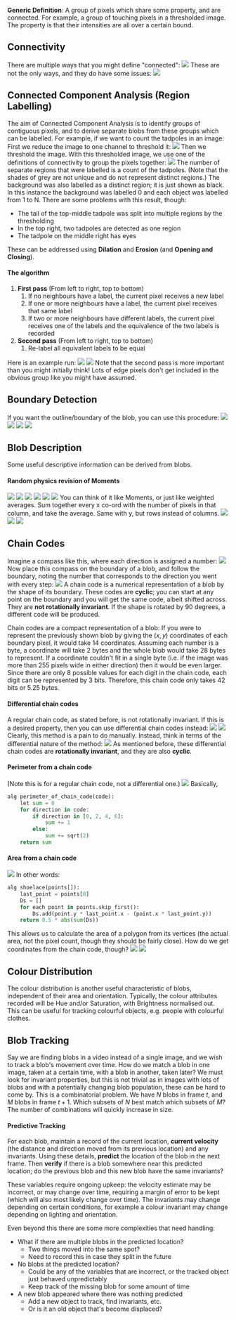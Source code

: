 **Generic Definition**: A group of pixels which share some property, and are connected.
For example, a group of touching pixels in a thresholded image. The property is that their intensities are all over a certain bound.
## Connectivity
There are multiple ways that you might define "connected":
![](Pasted%20image%2020230419115725.png)
These are not the only ways, and they do have some issues:
![](Pasted%20image%2020230419115804.png)
## Connected Component Analysis (Region Labelling)
The aim of Connected Component Analysis is to identify groups of contiguous pixels, and to derive separate blobs from these groups which can be labelled.
For example, if we want to count the tadpoles in an image:
First we reduce the image to one channel to threshold it:
![](Pasted%20image%2020230419120059.png)
Then we threshold the image. With this thresholded image, we use one of the definitions of connectivity to group the pixels together:
![](Pasted%20image%2020230419120150.png)
The number of separate regions that were labelled is a count of the tadpoles. (Note that the shades of grey are not unique and do not represent distinct regions.)
The background was also labelled as a distinct region; it is just shown as black. In this instance the background was labelled 0 and each object was labelled from 1 to N. 
There are some problems with this result, though:
- The tail of the top-middle tadpole was split into multiple regions by the thresholding
- In the top right, two tadpoles are detected as one region
- The tadpole on the middle right has eyes

These can be addressed using **Dilation** and **Erosion** (and **Opening and Closing**).

#### The algorithm
1. **First pass** (From left to right, top to bottom)
	1. If no neighbours have a label, the current pixel receives a new label
	2. If one or more neighbours have a label, the current pixel receives that same label
	3. If two or more neighbours have different labels, the current pixel receives one of the labels and the equivalence of the two labels is recorded
2. **Second pass** (From left to right, top to bottom)
	1. Re-label all equivalent labels to be equal

Here is an example run:
![](Pasted%20image%2020230419121820.png)
![](Pasted%20image%2020230419121847.png)
Note that the second pass is more important than you might initially think! Lots of edge pixels don't get included in the obvious group like you might have assumed.
## Boundary Detection
If you want the outline/boundary of the blob, you can use this procedure:
![](Pasted%20image%2020230419122352.png)
![](Pasted%20image%2020230419122444.png)
![](Pasted%20image%2020230419122508.png)
![](Pasted%20image%2020230419122536.png)
## Blob Description
Some useful descriptive information can be derived from blobs.
#### Random physics revision of Moments
![](Pasted%20image%2020230419122651.png)
![](Pasted%20image%2020230419122713.png)
![](Pasted%20image%2020230419122758.png)
![](Pasted%20image%2020230419122901.png)
![](Pasted%20image%2020230419122934.png)
![](Pasted%20image%2020230419123032.png)
You can think of it like Moments, or just like weighted averages. Sum together every x co-ord with the number of pixels in that column, and take the average. Same with y, but rows instead of columns.
![](Pasted%20image%2020230419123234.png)
![](Pasted%20image%2020230419123400.png)
![](Pasted%20image%2020230419123453.png)
## Chain Codes
Imagine a compass like this, where each direction is assigned a number:
![](Pasted%20image%2020230419123545.png)
Now place this compass on the boundary of a blob, and follow the boundary, noting the number that corresponds to the direction you went with every step:
![](Pasted%20image%2020230419123649.png)
A chain code is a numerical representation of a blob by the shape of its boundary.
These codes are **cyclic**; you can start at any point on the boundary and you will get the same code, albeit shifted across.
They are **not rotationally invariant**. If the shape is rotated by 90 degrees, a different code will be produced.

Chain codes are a compact representation of a blob: If you were to represent the previously shown blob by giving the $(x, y)$ coordinates of each boundary pixel, it would take 14 coordinates. Assuming each number is a byte, a coordinate will take 2 bytes and the whole blob would take 28 bytes to represent. If a coordinate couldn't fit in a single byte (i.e. if the image was more than 255 pixels wide in either direction) then it would be even larger.
Since there are only 8 possible values for each digit in the chain code, each digit can be represented by 3 bits. Therefore, this chain code only takes 42 bits or 5.25 bytes.
#### Differential chain codes
A regular chain code, as stated before, is not rotationally invariant. If this is a desired property, then you can use differential chain codes instead:
![](Pasted%20image%2020230419124559.png)
![](Pasted%20image%2020230419124658.png)
Clearly, this method is a pain to do manually. Instead, think in terms of the differential nature of the method:
![](Pasted%20image%2020230419124855.png)
As mentioned before, these differential chain codes are **rotationally invariant**, and they are also **cyclic**.
#### Perimeter from a chain code
(Note this is for a regular chain code, not a differential one.)
![](Pasted%20image%2020230419125521.png)
Basically,
```python
alg perimeter_of_chain_code(code):
	let sum = 0
	for direction in code:
		if direction in [0, 2, 4, 6]:
			sum += 1
		else:
			sum += sqrt(2)
	return sum
```
#### Area from a chain code
![](Pasted%20image%2020230419125827.png)
In other words:
```python
alg shoelace(points[]):
	last_point = points[0]
	Ds = []
	for each point in points.skip_first():
	    Ds.add(point.y * last_point.x - (point.x * last_point.y))
	return 0.5 * abs(sum(Ds))
```
This allows us to calculate the area of a polygon from its vertices (the actual area, not the pixel count, though they should be fairly close). How do we get coordinates from the chain code, though?
![](Pasted%20image%2020230419130550.png)
![](Pasted%20image%2020230419130707.png)
## Colour Distribution
The colour distribution is another useful characteristic of blobs, independent of their area and orientation. Typically, the colour attributes recorded will be Hue and/or Saturation, with Brightness normalised out. This can be useful for tracking colourful objects, e.g. people with colourful clothes.
## Blob Tracking
Say we are finding blobs in a video instead of a single image, and we wish to track a blob's movement over time. How do we match a blob in one image, taken at a certain time, with a blob in another, taken later?
We must look for invariant properties, but this is not trivial as in images with lots of blobs and with a potentially changing blob population, these can be hard to come by.
This is a combinatorial problem. We have $N$ blobs in frame $t$, and $M$ blobs in frame $t + 1$. Which subsets of $N$ best match which subsets of $M$? The number of combinations will quickly increase in size.
#### Predictive Tracking
For each blob, maintain a record of the current location, **current velocity** (the distance and direction moved from its previous location) and any invariants. Using these details, **predict** the location of the blob in the next frame. Then **verify** if there is a blob somewhere near this predicted location; do the previous blob and this new blob have the same invariants?

These variables require ongoing upkeep: the velocity estimate may be incorrect, or may change over time, requiring a margin of error to be kept (which will also most likely change over time). The invariants may change depending on certain conditions, for example a colour invariant may change depending on lighting and orientation.

Even beyond this there are some more complexities that need handling:
- What if there are multiple blobs in the predicted location?
	- Two things moved into the same spot?
	- Need to record this in case they split in the future
- No blobs at the predicted location?
	- Could be any of the variables that are incorrect, or the tracked object just behaved unpredictably
	- Keep track of the missing blob for some amount of time
- A new blob appeared where there was nothing predicted
	- Add a new object to track, find invariants, etc.
	- Or is it an old object that's become displaced?

